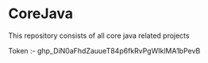 # CoreJava
This repository consists of all core java related projects

Token :- 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
